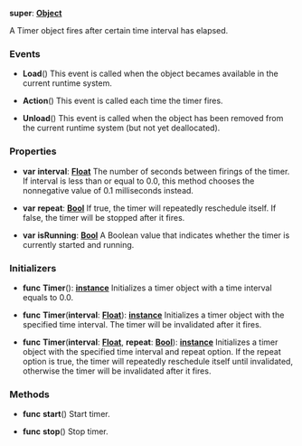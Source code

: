 **super**: **[Object](Object.md)**

A Timer object fires after certain time interval has elapsed.

### Events

* **Load**()
This event is called when the object becames available in the current runtime system.

* **Action**()
This event is called each time the timer fires.

* **Unload**()
This event is called when the object has been removed from the current runtime system (but not yet deallocated).



### Properties

* **var** **interval**: **[Float](../gravity/types.md)**
The number of seconds between firings of the timer. If interval is less than or equal to 0.0, this method chooses the nonnegative value of 0.1 milliseconds instead.

* **var** **repeat**: **[Bool](../gravity/types.md)**
If true, the timer will repeatedly reschedule itself. If false, the timer will be stopped after it fires.

* **var** **isRunning**: **[Bool](../gravity/types.md)**
A Boolean value that indicates whether the timer is currently started and running.



### Initializers

* **func** **Timer**(): <strong>[instance](#)</strong> 
Initializes a timer object with a time interval equals to 0.0.

* **func** **Timer**(**interval**: **[Float](../gravity/types.md)**): <strong>[instance](#)</strong> 
Initializes a timer object with the specified time interval. The timer will be invalidated after it fires.

* **func** **Timer**(**interval**: **[Float](../gravity/types.md)**, **repeat**: **[Bool](../gravity/types.md)**): <strong>[instance](#)</strong> 
Initializes a timer object with the specified time interval and repeat option. If the repeat option is true, the timer will repeatedly reschedule itself until invalidated, otherwise the timer will be invalidated after it fires.



### Methods

* **func** **start**()
Start timer.

* **func** **stop**()
Stop timer.





